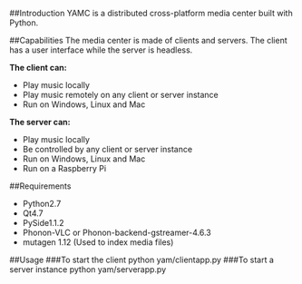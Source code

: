 ##Introduction
YAMC is a distributed cross-platform media center built with Python. 

##Capabilities
The media center is made of clients and servers. The client has a user interface while the server is headless.

**The client can:**

- Play music locally
- Play music remotely on any client or server instance
- Run on Windows, Linux and Mac

**The server can:**

- Play music locally
- Be controlled by any client or server instance
- Run on Windows, Linux and Mac
- Run on a Raspberry Pi

##Requirements
- Python2.7
- Qt4.7
- PySide1.1.2
- Phonon-VLC or Phonon-backend-gstreamer-4.6.3
- mutagen 1.12 (Used to index media files)

##Usage
###To start the client
python yam/clientapp.py
###To start a server instance
python yam/serverapp.py
